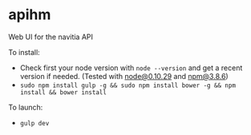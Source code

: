 # apihm
Web UI for the navitia API

To install:

* Check first your node version with `node --version` and get a recent version if needed. (Tested with node@0.10.29 and npm@3.8.6)
* `sudo npm install gulp -g && sudo npm install bower -g && npm install && bower install`

To launch:
* `gulp dev`


